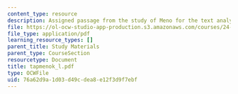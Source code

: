 ```yaml
---
content_type: resource
description: Assigned passage from the study of Meno for the text analysis presentation.
file: https://ol-ocw-studio-app-production.s3.amazonaws.com/courses/24-200-ancient-philosophy-fall-2004/76a62d9a1d03d49cdea8e12f3d9f7ebf_tapmenok_l.pdf
file_type: application/pdf
learning_resource_types: []
parent_title: Study Materials
parent_type: CourseSection
resourcetype: Document
title: tapmenok_l.pdf
type: OCWFile
uid: 76a62d9a-1d03-d49c-dea8-e12f3d9f7ebf
---
```

